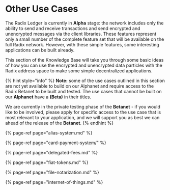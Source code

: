 # Other Use Cases

The Radix Ledger is currently in **Alpha** stage: the network includes only the ability to send and receive transactions and send encrypted and unencrypted messages via the client libraries. These features represent only a small number of the complete feature set that will be available on the full Radix network. However, with these simple features, some interesting applications can be built already.

This section of the Knowledge Base will take you through some basic ideas of how you can use the encrypted and unencrypted data particles with the Radix address space to make some simple decentralized applications.

{% hint style="info" %}
**Note:** some of the use cases outlined in this section are not yet available to build on our Alphanet and require access to the Radix Betanet to be built and tested. The use cases that cannot be built on our **Alphanet** have a **\(Beta\)** in their titles.

We are currently in the private testing phase of the **Betanet** - if you would like to be involved, please apply for specific access to the use case that is most relevant to your application, and we will support you as best we can ahead of the release of the **Betanet**.
{% endhint %}

{% page-ref page="alias-system.md" %}

{% page-ref page="card-payment-system/" %}

{% page-ref page="delegated-fees.md" %}

{% page-ref page="fiat-tokens.md" %}

{% page-ref page="file-notarization.md" %}

{% page-ref page="internet-of-things.md" %}

